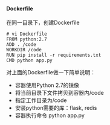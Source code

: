 #### Dockerfile

在同一目录下，创建Dockerfile

```
# vi Dockerfile 
FROM python:2.7
ADD . /code
WORKDIR /code
RUN pip install -r requirements.txt
CMD python app.py
```

对上面的Dockerfile做一下简单说明：

- 容器使用Python 2.7的镜像
- 将当前目录下文件拷贝到容器内/code
- 指定工作目录为/code
- 安装python需要的库：flask, redis
- 容器执行命令 python app.py